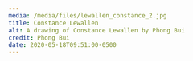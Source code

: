 ```yaml
---
media: /media/files/lewallen_constance_2.jpg
title: Constance Lewallen
alt: A drawing of Constance Lewallen by Phong Bui
credit: Phong Bui
date: 2020-05-18T09:51:00-0500
---
```


